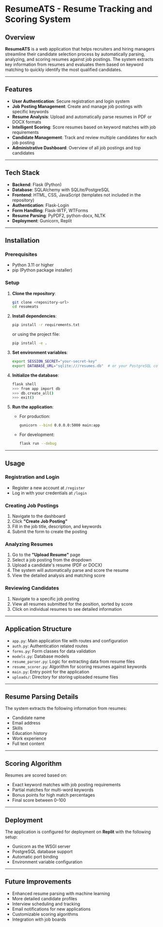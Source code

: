 # ResumeATS - Resume Tracking and Scoring System

## Overview
**ResumeATS** is a web application that helps recruiters and hiring managers streamline their candidate selection process by automatically parsing, analyzing, and scoring resumes against job postings. The system extracts key information from resumes and evaluates them based on keyword matching to quickly identify the most qualified candidates.

---

## Features

- **User Authentication**: Secure registration and login system  
- **Job Posting Management**: Create and manage job postings with specific keywords  
- **Resume Analysis**: Upload and automatically parse resumes in PDF or DOCX formats  
- **Intelligent Scoring**: Score resumes based on keyword matches with job requirements  
- **Candidate Management**: Track and review multiple candidates for each job posting  
- **Administrative Dashboard**: Overview of all job postings and top candidates  

---

## Tech Stack

- **Backend**: Flask (Python)  
- **Database**: SQLAlchemy with SQLite/PostgreSQL  
- **Frontend**: HTML, CSS, JavaScript (templates not included in the repository)  
- **Authentication**: Flask-Login  
- **Form Handling**: Flask-WTF, WTForms  
- **Resume Parsing**: PyPDF2, python-docx, NLTK  
- **Deployment**: Gunicorn, Replit  

---

## Installation

### Prerequisites
- Python 3.11 or higher  
- pip (Python package installer)  

### Setup

1. **Clone the repository**:
   ```bash
   git clone <repository-url>
   cd resumeats
   ```

2. **Install dependencies**:
   ```bash
   pip install -r requirements.txt
   ```
   or using the project file:
   ```bash
   pip install -e .
   ```

3. **Set environment variables**:
   ```bash
   export SESSION_SECRET="your-secret-key"
   export DATABASE_URL="sqlite:///resumes.db"  # or your PostgreSQL connection string
   ```

4. **Initialize the database**:
   ```bash
   flask shell
   >>> from app import db
   >>> db.create_all()
   >>> exit()
   ```

5. **Run the application**:
   - For production:
     ```bash
     gunicorn --bind 0.0.0.0:5000 main:app
     ```
   - For development:
     ```bash
     flask run --debug
     ```

---

## Usage

### Registration and Login
- Register a new account at `/register`
- Log in with your credentials at `/login`

### Creating Job Postings
1. Navigate to the dashboard  
2. Click **"Create Job Posting"**  
3. Fill in the job title, description, and keywords  
4. Submit the form to create the posting  

### Analyzing Resumes
1. Go to the **"Upload Resume"** page  
2. Select a job posting from the dropdown  
3. Upload a candidate's resume (PDF or DOCX)  
4. The system will automatically parse and score the resume  
5. View the detailed analysis and matching score  

### Reviewing Candidates
1. Navigate to a specific job posting  
2. View all resumes submitted for the position, sorted by score  
3. Click on individual resumes to see detailed information  

---

## Application Structure

- `app.py`: Main application file with routes and configuration  
- `auth.py`: Authentication related routes  
- `forms.py`: Form classes for data validation  
- `models.py`: Database models  
- `resume_parser.py`: Logic for extracting data from resume files  
- `resume_scorer.py`: Algorithm for scoring resumes against keywords  
- `main.py`: Entry point for the application  
- `uploads/`: Directory for storing uploaded resume files  

---

## Resume Parsing Details

The system extracts the following information from resumes:

- Candidate name  
- Email address  
- Skills  
- Education history  
- Work experience  
- Full text content  

---

## Scoring Algorithm

Resumes are scored based on:

- Exact keyword matches with job posting requirements  
- Partial matches for multi-word keywords  
- Bonus points for high match percentages  
- Final score between 0–100  

---

## Deployment

The application is configured for deployment on **Replit** with the following setup:

- Gunicorn as the WSGI server  
- PostgreSQL database support  
- Automatic port binding  
- Environment variable configuration  

---

## Future Improvements

- Enhanced resume parsing with machine learning  
- More detailed candidate profiles  
- Interview scheduling and tracking  
- Email notifications for new applications  
- Customizable scoring algorithms  
- Integration with job boards  
